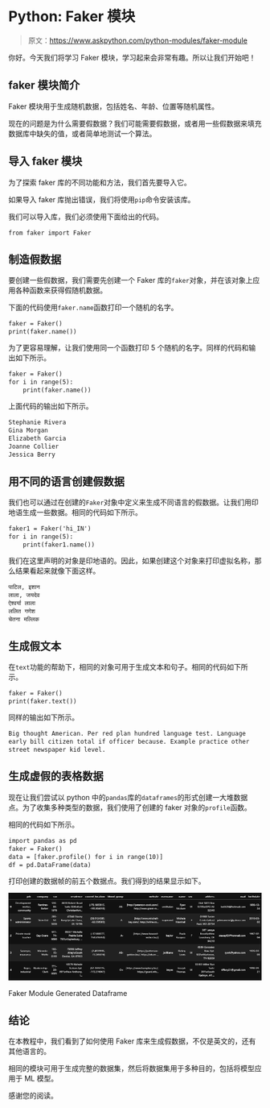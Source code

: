 # Python: Faker 模块

> 原文：<https://www.askpython.com/python-modules/faker-module>

你好。今天我们将学习 Faker 模块，学习起来会非常有趣。所以让我们开始吧！

## faker 模块简介

Faker 模块用于生成随机数据，包括姓名、年龄、位置等随机属性。

现在的问题是为什么需要假数据？我们可能需要假数据，或者用一些假数据来填充数据库中缺失的值，或者简单地测试一个算法。

## 导入 faker 模块

为了探索 faker 库的不同功能和方法，我们首先要导入它。

如果导入 faker 库抛出错误，我们将使用`pip`命令安装该库。

我们可以导入库，我们必须使用下面给出的代码。

```
from faker import Faker

```

## 制造假数据

要创建一些假数据，我们需要先创建一个 Faker 库的`faker`对象，并在该对象上应用各种函数来获得假随机数据。

下面的代码使用`faker.name`函数打印一个随机的名字。

```
faker = Faker()
print(faker.name())

```

为了更容易理解，让我们使用同一个函数打印 5 个随机的名字。同样的代码和输出如下所示。

```
faker = Faker()
for i in range(5):
    print(faker.name())

```

上面代码的输出如下所示。

```
Stephanie Rivera
Gina Morgan
Elizabeth Garcia
Joanne Collier
Jessica Berry

```

## 用不同的语言创建假数据

我们也可以通过在创建的`Faker`对象中定义来生成不同语言的假数据。让我们用印地语生成一些数据。相同的代码如下所示。

```
faker1 = Faker('hi_IN')
for i in range(5):
    print(faker1.name())

```

我们在这里声明的对象是印地语的。因此，如果创建这个对象来打印虚拟名称，那么结果看起来就像下面这样。

```
पाटिल, इशान
लाला, जयदेव
ऐश्वर्या लाला
ललित गणेश
चेतना मल्लिक

```

## 生成假文本

在`text`功能的帮助下，相同的对象可用于生成文本和句子。相同的代码如下所示。

```
faker = Faker()
print(faker.text())

```

同样的输出如下所示。

```
Big thought American. Per red plan hundred language test. Language early bill citizen total if officer because. Example practice other street newspaper kid level.

```

## 生成虚假的表格数据

现在让我们尝试以 python 中的`pandas`库的`dataframes`的形式创建一大堆数据点。为了收集多种类型的数据，我们使用了创建的 faker 对象的`profile`函数。

相同的代码如下所示。

```
import pandas as pd
faker = Faker()
data = [faker.profile() for i in range(10)]
df = pd.DataFrame(data)

```

打印创建的数据帧的前五个数据点。我们得到的结果显示如下。

![Faker Module Generated Dataframe](img/2d4be83431a936332f10e1e20c014acc.png)

Faker Module Generated Dataframe

## 结论

在本教程中，我们看到了如何使用 Faker 库来生成假数据，不仅是英文的，还有其他语言的。

相同的模块可用于生成完整的数据集，然后将数据集用于多种目的，包括将模型应用于 ML 模型。

感谢您的阅读。
